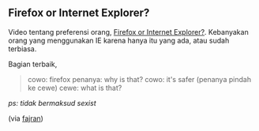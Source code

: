## Firefox or Internet Explorer?

Video tentang preferensi orang, [Firefox or Internet Explorer?](http://au.youtube.com/watch?v=7oIot3Qxu_U). Kebanyakan orang yang menggunakan IE karena hanya itu yang ada, atau sudah terbiasa.

Bagian terbaik,

> cowo: firefox
> penanya: why is that?
> cowo: it's safer
> (penanya pindah ke cewe)
> cewe: what is that?

_ps: tidak bermaksud sexist_

(via [fajran](http://fajran.web.id/story/2008/05/31/firefox-or-internet-explorer))

<!-- {"time": "2008-05-31 20:35:37", "title": "Firefox or Internet Explorer?"} -->

